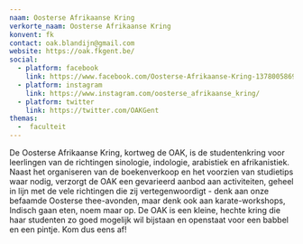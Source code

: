 ```yaml
---
naam: Oosterse Afrikaanse Kring
verkorte_naam: Oosterse Afrikaanse Kring
konvent: fk
contact: oak.blandijn@gmail.com
website: https://oak.fkgent.be/
social:
  - platform: facebook
    link: https://www.facebook.com/Oosterse-Afrikaanse-Kring-1378005869118376/
  - platform: instagram
    link: https://www.instagram.com/oosterse_afrikaanse_kring/
  - platform: twitter
    link: https://twitter.com/OAKGent
themas:
  -  faculteit
---
```


De Oosterse Afrikaanse Kring, kortweg de OAK, is de studentenkring voor leerlingen van de richtingen sinologie, indologie, arabistiek en afrikanistiek. Naast het organiseren van de boekenverkoop en het voorzien van studietips waar nodig, verzorgt
de OAK een gevarieerd aanbod aan activiteiten, geheel in lijn met de vele richtingen die zij vertegenwoordigt - denk aan onze befaamde Oosterse thee-avonden, maar denk ook aan karate-workshops, Indisch gaan eten, noem maar op. 
De OAK is een kleine, hechte kring die haar studenten zo goed mogelijk wil bijstaan en openstaat voor een babbel en een pintje.
Kom dus eens af! 
